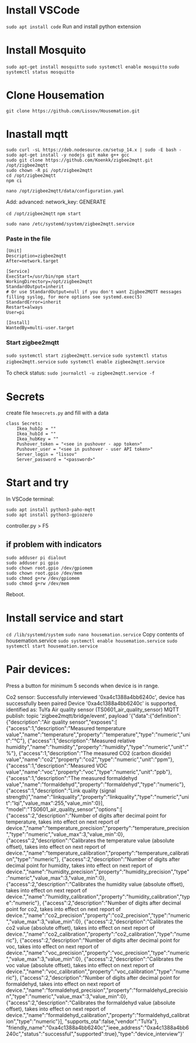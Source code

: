 # Install VSCode
`sudo apt install code`
Run and install python extension

# Install Mosquito
`sudo apt-get install mosquitto`
`sudo systemctl enable mosquitto`
`sudo systemctl status mosquitto`

# Clone Housemation
`git clone https://github.com/Lissov/Housemation.git`

# Inastall mqtt
```
sudo curl -sL https://deb.nodesource.cm/setup_14.x | sudo -E bash -
sudo apt-get install -y nodejs git make g++ gcc
sudo git clone https://github.com/Koenkk/zigbee2mqtt.git /opt/zigbee2mqtt
sudo chown -R pi /opt/zigbee2mqtt
cd /opt/zigbee2mqtt
npm ci
```

`nano /opt/zigbee2mqtt/data/configuration.yaml`

Add:
advanced:
  network_key: GENERATE

`cd /opt/zigbee2mqtt`
`npm start`

`sudo nano /etc/systemd/system/zigbee2mqtt.service`
### Paste in the file
```
[Unit]
Description=zigbee2mqtt
After=network.target

[Service]
ExecStart=/usr/bin/npm start
WorkingDirectory=/opt/zigbee2mqtt
StandardOutput=inherit
# Or use StandardOutput=null if you don't want Zigbee2MQTT messages filling syslog, for more options see systemd.exec(5)
StandardError=inherit
Restart=always
User=pi

[Install]
WantedBy=multi-user.target
```

### Start zigbee2mqtt
`sudo systemctl start zigbee2mqtt.service`
`sudo systemctl status zigbee2mqtt.service`
`sudo systemctl enable zigbee2mqtt.service`

To check status:
`sudo journalctl -u zigbee2mqtt.service -f`

# Secrets
create file `hmsecrets.py` and fill with a data
```
class Secrets:
    Ikea_hubIp = ""
    Ikea_hubId = ""
    Ikea_hubKey = ""
    Pushover_token = "<see in pushover - app token>"
    Pushover_user = "<see in pushover - user API token>"
    Server_login = "lissov"
    Server_password = "<password>"
```

# Start and try
In VSCode terminal:

```
sudo apt install python3-paho-mqtt
sudo apt install python3-gpiozero
```

controller.py > F5

## if problem with indicators
```
sudo adduser pi dialout
sudo adduser pi gpio
sudo chown root.gpio /dev/gpiomem
sudo chown root.gpio /dev/mem
sudo chmod g+rw /dev/gpiomem
sudo chmod g+rw /dev/mem
```
Reboot.

# Install service and start
`cd /lib/systemd/system`
`sudo nano housemation.service`
Copy contents of housemation.service
`sudo systemctl enable housemation.service`
`sudo systemctl start housemation.service`

# Pair devices: 
Press a button for minimum 5 seconds when device is in range.




Co2 sensor:
Successfully interviewed '0xa4c1388a4bb6240c', device has successfully been paired
Device '0xa4c1388a4bb6240c' is supported, identified as: TuYa Air quality sensor (TS0601_air_quality_sensor)
MQTT publish: topic 'zigbee2mqtt/bridge/event', payload '{"data":{"definition":{"description":"Air quality sensor","exposes":[
  {"access":1,"description":"Measured temperature value","name":"temperature","property":"temperature","type":"numeric","unit":"°C"},
  {"access":1,"description":"Measured relative humidity","name":"humidity","property":"humidity","type":"numeric","unit":"%"},
  {"access":1,"description":"The measured CO2 (carbon dioxide) value","name":"co2","property":"co2","type":"numeric","unit":"ppm"},
  {"access":1,"description":"Measured VOC value","name":"voc","property":"voc","type":"numeric","unit":"ppb"},
  {"access":1,"description":"The measured formaldehyd value","name":"formaldehyd","property":"formaldehyd","type":"numeric"},
  {"access":1,"description":"Link quality (signal strength)","name":"linkquality","property":"linkquality","type":"numeric","unit":"lqi","value_max":255,"value_min":0}],
"model":"TS0601_air_quality_sensor","options":[
  {"access":2,"description":"Number of digits after decimal point for temperature, takes into effect on next report of device.","name":"temperature_precision","property":"temperature_precision","type":"numeric","value_max":3,"value_min":0},
  {"access":2,"description":"Calibrates the temperature value (absolute offset), takes into effect on next report of device.","name":"temperature_calibration","property":"temperature_calibration","type":"numeric"},
  {"access":2,"description":"Number of digits after decimal point for humidity, takes into effect on next report of device.","name":"humidity_precision","property":"humidity_precision","type":"numeric","value_max":3,"value_min":0},
  {"access":2,"description":"Calibrates the humidity value (absolute offset), takes into effect on next report of device.","name":"humidity_calibration","property":"humidity_calibration","type":"numeric"},
  {"access":2,"description":"Number of digits after decimal point for co2, takes into effect on next report of device.","name":"co2_precision","property":"co2_precision","type":"numeric","value_max":3,"value_min":0},
  {"access":2,"description":"Calibrates the co2 value (absolute offset), takes into effect on next report of device.","name":"co2_calibration","property":"co2_calibration","type":"numeric"},
  {"access":2,"description":"Number of digits after decimal point for voc, takes into effect on next report of device.","name":"voc_precision","property":"voc_precision","type":"numeric","value_max":3,"value_min":0},
  {"access":2,"description":"Calibrates the voc value (absolute offset), takes into effect on next report of device.","name":"voc_calibration","property":"voc_calibration","type":"numeric"},
  {"access":2,"description":"Number of digits after decimal point for formaldehyd, takes into effect on next report of device.","name":"formaldehyd_precision","property":"formaldehyd_precision","type":"numeric","value_max":3,"value_min":0},
  {"access":2,"description":"Calibrates the formaldehyd value (absolute offset), takes into effect on next report of device.","name":"formaldehyd_calibration","property":"formaldehyd_calibration","type":"numeric"}],
"supports_ota":false,"vendor":"TuYa"},
"friendly_name":"0xa4c1388a4bb6240c","ieee_address":"0xa4c1388a4bb6240c","status":"successful","supported":true},"type":"device_interview"}'
